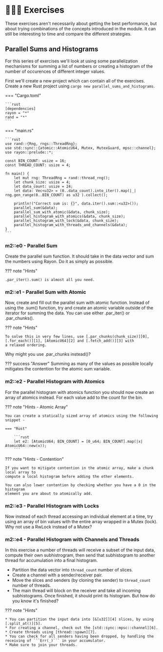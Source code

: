 # 👨🏼‍💻 Exercises
These exercises aren't necessarily about getting the best performance, but about trying combinations
of the concepts introduced in the module. It can still be interesting to time and compare the different strategies.

## Parallel Sums and Histograms
For this series of exercises we'll look at using some parallelization mechanisms
for summing a list of numbers or creating a histogram of the number of occurences
of different integer values.

First we'll create a new project which can contain all of the exercises.
Create a new Rust project using ```cargo new parallel_sums_and_histograms```.

=== "Cargo.toml"

    ```rust
    [dependencies]
    rayon = "*"
    rand = "*"
    ```

=== "main.rs"

    ```rust
    use rand::{Rng, rngs::ThreadRng};
    use std::sync::{atomic::AtomicU64, Mutex, MutexGuard, mpsc::channel};
    use rayon::prelude::*;

    const BIN_COUNT: usize = 16;
    const THREAD_COUNT: usize = 4;

    fn main() {
        let mut rng: ThreadRng = rand::thread_rng();
        let chunk_size: usize = 4;
        let data_count: usize = 24;
        let data: Vec<u32> = (0..data_count).into_iter().map(|_| rng.gen_range(0..BIN_COUNT) as u32 ).collect();

        println!("Correct sum is: {}", data.iter().sum::<u32>());
        parallel_sum(&data);
        parallel_sum_with_atomic(&data, chunk_size);
        parallel_histogram_with_atomics(&data, chunk_size);
        parallel_histogram_with_lock(&data, chunk_size);
        parallel_histogram_with_threads_and_channels(&data);
    }
    ```

### m2::e0 - Parallel Sum
Create the parallel sum function. It should take in the data vector and sum the numbers using Rayon. Do it as
simply as possible.

??? note "Hints"

    .par_iter().sum() is almost all you need.

### m2::e1 - Parallel Sum with Atomic
Now, create and fill out the parallel sum with atomic function. Instead of using the .sum() function, try and create
an atomic variable outside of the iterator for summing the data. You can use either .par_iter() or .par_chunks().

??? note "Hints"

    To solve this in very few lines, use [.par_chunks(chunk_size)][0], [.for_each()][1], [AtomicU64][2] and [.fetch_add()][3] with
    a relaxed ordering.

Why might you use .par_chunks instead()?

??? success "Answer"
    Summing as many of the values as possible locally mitigates the contention for the atomic sum variable.

### m2::e2 - Parallel Histogram with Atomics
For the parallel histogram with atomics function you should now create an array of atomics instead. For each
value add to the count for the bin.

??? note "Hints - Atomic Array"

    You can create a statically sized array of atomics using the following snippet -

    === "Rust"

        ```rust
        let e2: [AtomicU64; BIN_COUNT] = [0_u64; BIN_COUNT].map(|x| AtomicU64::new(x));
        ```

??? note "Hints - Contention"

    If you want to mitigate contention in the atomic array, make a chunk local array to
    compute a local histogram before adding the other elements.

    You can also lower contention by checking whether you have a 0 in the histogram
    element you are about to atomically add.

### m2::e3 - Parallel Histogram with Locks
Now instead of each thread accessing an individual element at a time, try using an array of bin values with the
entire array wrapped in a Mutex (lock). Why not use a RwLock instead of a Mutex?

### m2::e4 - Parallel Histogram with Channels and Threads
In this exercise a number of threads will receive a subset of the input data, compute their own subhistrogram,
then send that subhistogram to another thread for accumulation into a final histogram.

* Partition the data vector into ```thread_count``` number of slices.
* Create a channel with a sender/receiver pair.
* Move the slices and senders (by cloning the sender) to ```thread_count``` number of threads.
* The main thread will block on the receiver and take all incoming subhistograms. Once finished,
it should print its histogram. But how do you know it's finished?

??? note "Hints"

    * You can partition the input data into [&[u32]][4] slices, by using [.split_at()][5].
    * For creating a channel, check out the [std::sync::mpsc::channel][6].
    * Create threads using [thread::spawn][7].
    * You can check for all senders having been dropped, by handling the receiving of ```Err(_)``` in your accumulator.
    * Make sure to join your threads.

[0]: https://docs.rs/rayon/latest/rayon/slice/trait.ParallelSlice.html#method.par_chunks
[1]: https://docs.rs/rayon/latest/rayon/iter/trait.ParallelIterator.html#method.for_each
[2]: https://doc.rust-lang.org/std/sync/atomic/struct.AtomicU64.html
[3]: https://doc.rust-lang.org/std/sync/atomic/struct.AtomicU64.html#method.fetch_add
[4]: https://doc.rust-lang.org/rust-by-example/primitives/array.html
[5]: https://doc.rust-lang.org/std/vec/struct.Vec.html#method.split_at
[6]: https://doc.rust-lang.org/std/sync/mpsc/fn.channel.html
[7]: https://doc.rust-lang.org/std/thread/fn.spawn.html